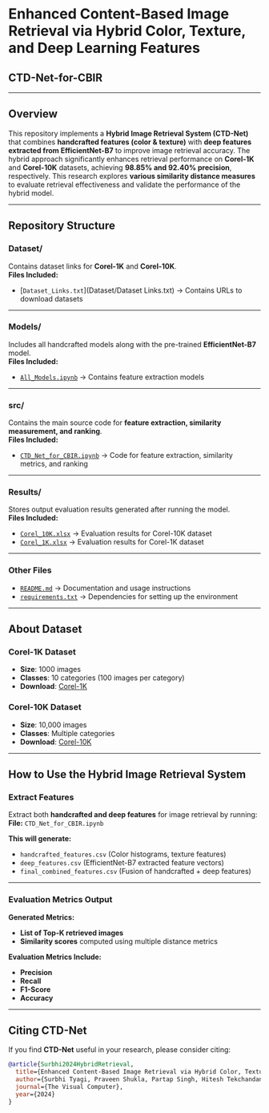 #  Enhanced Content-Based Image Retrieval via Hybrid Color, Texture, and Deep Learning Features 
## **CTD-Net-for-CBIR**  

---

##  Overview  
This repository implements a **Hybrid Image Retrieval System (CTD-Net)** that combines **handcrafted features (color & texture)** with **deep features extracted from EfficientNet-B7** to improve image retrieval accuracy. The hybrid approach significantly enhances retrieval performance on **Corel-1K** and **Corel-10K** datasets, achieving **98.85% and 92.40% precision**, respectively. This research explores **various similarity distance measures** to evaluate retrieval effectiveness and validate the performance of the hybrid model.  

---

##  Repository Structure  

### **Dataset/**  
Contains dataset links for **Corel-1K** and **Corel-10K**.  
 **Files Included:**  
- [`Dataset_Links.txt`](Dataset/Dataset Links.txt) → Contains URLs to download datasets  

---

### **Models/**  
Includes all handcrafted models along with the pre-trained **EfficientNet-B7** model.  
 **Files Included:**  
- [`All_Models.ipynb`](Models/All_Models.ipynb) → Contains feature extraction models  

---

### **src/**  
Contains the main source code for **feature extraction, similarity measurement, and ranking**.  
 **Files Included:**  
- [`CTD_Net_for_CBIR.ipynb`](src/CTD_Net_for_CBIR.ipynb) → Code for feature extraction, similarity metrics, and ranking  

---

### **Results/**  
Stores output evaluation results generated after running the model.  
 **Files Included:**  
- [`Corel_10K.xlsx`](Results/Corel_10K.xlsx) → Evaluation results for Corel-10K dataset  
- [`Corel_1K.xlsx`](Results/Corel_1K.xlsx) → Evaluation results for Corel-1K dataset  

---

### **Other Files**  
- [`README.md`](README.md) → Documentation and usage instructions  
- [`requirements.txt`](requirements.txt) → Dependencies for setting up the environment  


---

##  About Dataset  

### Corel-1K Dataset  
- **Size**: 1000 images  
- **Classes**: 10 categories (100 images per category)  
- **Download**: [Corel-1K](https://www.kaggle.com/datasets/elkamel/corel-images)  

### Corel-10K Dataset  
- **Size**: 10,000 images  
- **Classes**: Multiple categories  
- **Download**: [Corel-10K](https://www.kaggle.com/datasets/michelwilson/corel10k)  

---

##  How to Use the Hybrid Image Retrieval System  

###  Extract Features  
Extract both **handcrafted and deep features** for image retrieval by running:  
 **File:** `CTD_Net_for_CBIR.ipynb`  

 **This will generate:**  
- `handcrafted_features.csv` (Color histograms, texture features)  
- `deep_features.csv` (EfficientNet-B7 extracted feature vectors)  
- `final_combined_features.csv` (Fusion of handcrafted + deep features)  

---

### Evaluation Metrics Output  
 **Generated Metrics:**  
- **List of Top-K retrieved images**  
- **Similarity scores** computed using multiple distance metrics  

 **Evaluation Metrics Include:**  
- **Precision**  
- **Recall**  
- **F1-Score**  
- **Accuracy**  

---

##  Citing CTD-Net  
If you find **CTD-Net** useful in your research, please consider citing:  

```bibtex
@article{Surbhi2024HybridRetrieval,
  title={Enhanced Content-Based Image Retrieval via Hybrid Color, Texture, and Deep Learning Features},
  author={Surbhi Tyagi, Praveen Shukla, Partap Singh, Hitesh Tekchandani},
  journal={The Visual Computer},
  year={2024}
}

